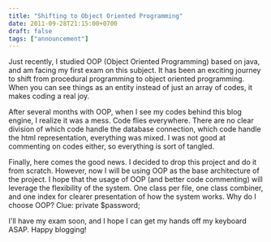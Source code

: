 ```yaml
---
title: "Shifting to Object Oriented Programming"
date: 2011-09-28T21:15:00+0700
draft: false
tags: ["announcement"]
---
```


Just recently, I studied OOP (Object Oriented Programming) based on java, and am facing my first exam on this subject. It has been an exciting journey to shift from procedural programming to object oriented programming. When you can see things as an entity instead of just an array of codes, it makes coding a real joy.

After several months with OOP, when I see my codes behind this blog engine, I realize it was a mess. Code flies everywhere. There are no clear division of which code handle the database connection, which code handle the html representation, everything was mixed. I was not good at commenting on codes either, so everything is sort of tangled.

Finally, here comes the good news. I decided to drop this project and do it from scratch. However, now I will be using OOP as the base architecture of the project. I hope that the usage of OOP (and better code commenting) will leverage the flexibility of the system. One class per file, one class combiner, and one index for clearer presentation of how the system works. Why do I choose OOP? Clue: private $password;

I'll have my exam soon, and I hope I can get my hands off my keyboard ASAP. Happy blogging!